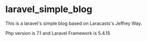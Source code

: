 # laravel_simple_blog
This is a laravel's simple blog based on Laracasts's Jeffrey Way. 

Php version is 7.1 and Laravel Framework is 5.4.15
